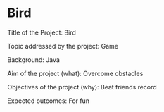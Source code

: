 # Bird

Title of the Project: Bird

Topic addressed by the project: Game

Background: Java

Aim of the project (what): Overcome obstacles

Objectives of the project (why): Beat friends record

Expected outcomes: For fun
